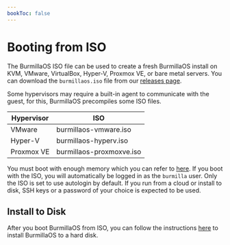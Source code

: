 ```yaml
---
bookToc: false
---
```

# Booting from ISO

The BurmillaOS ISO file can be used to create a fresh BurmillaOS install on KVM, VMware, VirtualBox, Hyper-V, Proxmox VE, or bare metal servers. You can download the `burmillaos.iso` file from our [releases page](https://github.com/burmilla/os/releases/).

Some hypervisors may require a built-in agent to communicate with the guest, for this, BurmillaOS precompiles some ISO files.

Hypervisor | ISO
--------   | ----------------
VMware     | burmillaos-vmware.iso
Hyper-V    | burmillaos-hyperv.iso
Proxmox VE | burmillaos-proxmoxve.iso

You must boot with enough memory which you can refer to [here](/#hardware-requirements). If you boot with the ISO, you will automatically be logged in as the `burmilla` user. Only the ISO is set to use autologin by default. If you run from a cloud or install to disk, SSH keys or a password of your choice is expected to be used.

## Install to Disk

After you boot BurmillaOS from ISO, you can follow the instructions [here](/docs/installation/server/install-to-disk) to install BurmillaOS to a hard disk.
